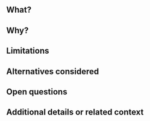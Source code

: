 ## What?
<!-- REQUIRED — Explain what your pull request does -->


## Why?
<!-- REQUIRED — Explain why you're opening this pull request, what limitations does it address, etc..  If you're addressing an open issue you can often just link to the issue -->


## Limitations
<!-- List anything that isn't addressed, e.g. corner cases, and why they weren't addressed -->


## Alternatives considered
<!-- If there are any alternative ways of implementing this that you thought of, but decided against, list them here along with why they were discarded -->


## Open questions
<!-- List any questions you have -->


## Additional details or related context
<!-- Give any other details that you think the reviewers should be aware of -->

